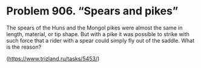 # Problem 906. “Spears and pikes”

The spears of the Huns and the Mongol pikes were almost the same in length, material, or tip shape. But with a pike it was possible to strike with such force that a rider with a spear could simply fly out of the saddle. What is the reason?

(https://www.trizland.ru/tasks/5453/)